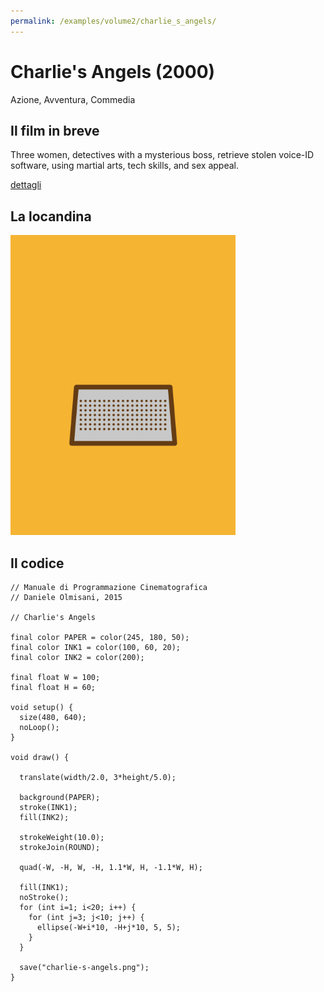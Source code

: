 ```yaml
---
permalink: /examples/volume2/charlie_s_angels/
---
```

# Charlie's Angels (2000)

Azione, Avventura, Commedia

## Il film in breve
Three women, detectives with a mysterious boss, retrieve stolen voice-ID software, using martial arts, tech skills, and sex appeal.

[dettagli](https://www.imdb.com/title/tt0160127/)

## La locandina
<img src="charlie-s-angels.png"  width="360px" title="Charlie's Angels">


## Il codice
```processing
// Manuale di Programmazione Cinematografica
// Daniele Olmisani, 2015

// Charlie's Angels

final color PAPER = color(245, 180, 50);
final color INK1 = color(100, 60, 20);
final color INK2 = color(200);

final float W = 100;
final float H = 60;
 
void setup() {
  size(480, 640);
  noLoop();
}

void draw() {
  
  translate(width/2.0, 3*height/5.0);
  
  background(PAPER);
  stroke(INK1);
  fill(INK2);
  
  strokeWeight(10.0);
  strokeJoin(ROUND);
  
  quad(-W, -H, W, -H, 1.1*W, H, -1.1*W, H);
  
  fill(INK1);
  noStroke();
  for (int i=1; i<20; i++) {
    for (int j=3; j<10; j++) {
      ellipse(-W+i*10, -H+j*10, 5, 5);
    }
  }
  
  save("charlie-s-angels.png");
}
```
